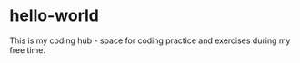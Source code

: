 # hello-world

This is my coding hub - space for coding practice and exercises during my free time.
